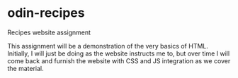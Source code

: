 # odin-recipes
Recipes website assignment

This assignment will be a demonstration of the very basics of HTML. Initially, I will just be doing as the website instructs me to, but over time I will come back and furnish the website with CSS and JS integration as we cover the material.